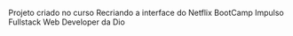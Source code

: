 
Projeto criado no curso Recriando a interface do Netflix
BootCamp Impulso Fullstack Web Developer da Dio
